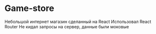 # Game-store

Небольшой интернет магазин сделанный на React
Использовал React Router 
Не кидал запросы на сервер, данные были моковые
